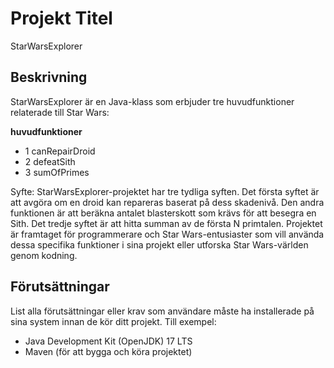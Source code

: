 # Projekt Titel

StarWarsExplorer

## Beskrivning
StarWarsExplorer är en Java-klass som erbjuder tre huvudfunktioner relaterade till Star Wars:

**huvudfunktioner**
- 1 canRepairDroid
- 2 defeatSith
- 3 sumOfPrimes
  
Syfte: StarWarsExplorer-projektet har tre tydliga syften. Det första syftet är att avgöra om en droid kan repareras baserat på dess skadenivå. Den andra funktionen är att beräkna antalet blasterskott som krävs för att besegra en Sith. Det tredje syftet är att hitta summan av de första N primtalen. Projektet är framtaget för programmerare och Star Wars-entusiaster som vill använda dessa specifika funktioner i sina projekt eller utforska Star Wars-världen genom kodning.

## Förutsättningar

List alla förutsättningar eller krav som användare måste ha installerade på sina system innan de kör ditt projekt. Till exempel:

- Java Development Kit (OpenJDK) 17 LTS
- Maven (för att bygga och köra projektet)

